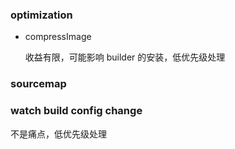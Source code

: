### optimization

* compressImage

  收益有限，可能影响 builder 的安装，低优先级处理

### sourcemap

### watch build config change

不是痛点，低优先级处理
